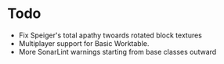 # Todo
- Fix Speiger's total apathy twoards rotated block textures
- Multiplayer support for Basic Worktable.
- More SonarLint warnings starting from base classes outward